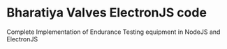 # Bharatiya Valves ElectronJS code

Complete Implementation of Endurance Testing equipment in NodeJS and ElectronJS
